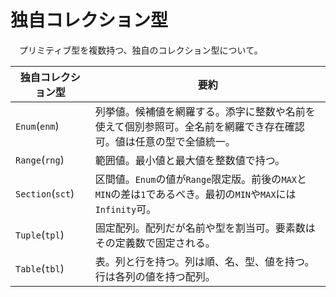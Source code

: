 # 独自コレクション型

　プリミティブ型を複数持つ、独自のコレクション型について。

独自コレクション型|要約
------------------|----
`Enum`(`enm`)|列挙値。候補値を網羅する。添字に整数や名前を使えて個別参照可。全名前を網羅でき存在確認可。値は任意の型で全値統一。
`Range`(`rng`)|範囲値。最小値と最大値を整数値で持つ。
`Section`(`sct`)|区間値。`Enum`の値が`Range`限定版。前後の`MAX`と`MIN`の差は`1`であるべき。最初の`MIN`や`MAX`には`Infinity`可。
`Tuple`(`tpl`)|固定配列。配列だが名前や型を割当可。要素数はその定義数で固定される。
`Table`(`tbl`)|表。列と行を持つ。列は順、名、型、値を持つ。行は各列の値を持つ配列。


